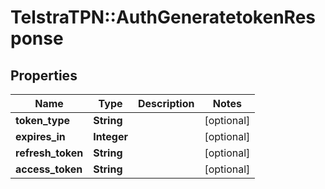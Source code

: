 # TelstraTPN::AuthGeneratetokenResponse

## Properties
Name | Type | Description | Notes
------------ | ------------- | ------------- | -------------
**token_type** | **String** |  | [optional] 
**expires_in** | **Integer** |  | [optional] 
**refresh_token** | **String** |  | [optional] 
**access_token** | **String** |  | [optional] 


